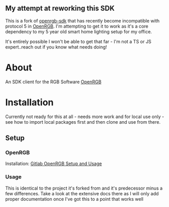 ## My attempt at reworking this SDK

This is a fork of [openrgb-sdk](https://github.com/Mola19/openrgb-sdk) that has recently become incompatible with protocol 5 in [OpenRGB](https://gitlab.com/CalcProgrammer1/OpenRGB/ "gitlab/CalcProgramer1/OpenRGB"). I'm attempting to get it to work as it's a core dependency to my 5 year old smart home lighting setup for my office.

It's entirely possible I won't be able to get that far - I'm not a TS or JS expert..reach out if you know what needs doing!

# About

An SDK client for the RGB Software [OpenRGB](https://gitlab.com/CalcProgrammer1/OpenRGB/ "gitlab/CalcProgramer1/OpenRGB")

# Installation

Currently not ready for this at all - needs more work and for local use only - see how to import local packages first and then clone and use from there.
## Setup

### OpenRGB

Installation: [Gitlab OpenRGB Setup and Usage](https://gitlab.com/CalcProgrammer1/OpenRGB/-/wikis/OpenRGB-Windows-Setup-and-Usage)

### Usage

This is identical to the project it's forked from and it's predecessor minus a few differences. Take a look at the extensive docs there as I will only add proper documentation once I've got this to a point that works well
